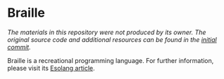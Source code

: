 # Braille

*The materials in this repository were not produced by its owner. The original source code and additional resources can be found in the [initial commit].*

Braille is a recreational programming language. For further information, please visit its [Esolang article].

[initial commit]: https://github.com/TryItOnline/braille/commit/59226c87e70469f691522f67161be22f23e37904 "TryItOnline/braille@59226c8"
[Esolang article]: https://esolangs.org/wiki/Braille "Braille - Esolang"

